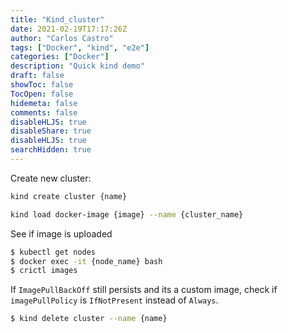 ```yaml
---
title: "Kind_cluster"
date: 2021-02-19T17:17:26Z
author: "Carlos Castro"
tags: ["Docker", "kind", "e2e"]
categories: ["Docker"]
description: "Quick kind demo"
draft: false
showToc: false
TocOpen: false
hidemeta: false
comments: false
disableHLJS: true 
disableShare: true
disableHLJS: true
searchHidden: true
---
```


Create new cluster:
```sh
kind create cluster {name}
```

```sh
kind load docker-image {image} --name {cluster_name}
```

See if image is uploaded
```sh
$ kubectl get nodes
$ docker exec -it {node_name} bash
$ crictl images
```

If `ImagePullBackOff` still persists and its a custom image, check if `imagePullPolicy` is `IfNotPresent` instead of `Always`.

```sh
$ kind delete cluster --name {name} 
```
